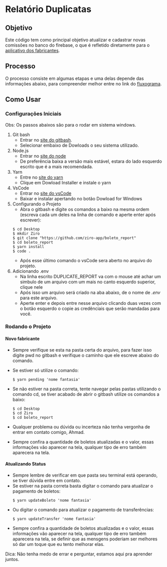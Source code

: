 # Relatório Duplicatas

## Objetivo
Este código tem como principal objetivo atualizar e cadastrar novas comissões no banco do firebase, o que é refletido diretamente para o [aplicativo dos fabricantes](http://fabricantes.ziro.app/).

## Processo
O processo consiste em algumas etapas e uma delas depende das informações abaixo, para compreender melhor entre no link do [fluxograma](https://drive.google.com/drive/folders/1ooAg1FZd9FEdNW6fqLxFZw46SbV0oEcP).

## Como Usar
### Configurações Iniciais
Obs: Os passos abaixos são para o rodar em sistema windows.
1. Git bash
    * Entrar no [site do gitbash](https://git-scm.com/downloads).
    * Selecionar embaixo de Dowloads o seu sistema utilizado.
2. Node.js
    * Entrar no [site do node](https://nodejs.org/en/)
    * De preferência baixa a versão mais estável, estara do lado esquerdo escrito que é a mais recomendada.
3. Yarn
    * Entre no [site do yarn](https://classic.yarnpkg.com/en/docs/install/#windows-stable)
    * Clique em Dowload Installer e instale o yarn
4. VsCode
    * Entrar no [site do vsCode](https://code.visualstudio.com/)
    * Baixar e instalar apertando no botão Dowload for Windows
5. Configurando o Projeto
    * Abra o gitbash e digite os comandos a baixo na mesma ordem (escreva cada um deles na linha de comando e aperte enter após escrever):
    ```
    $ cd Desktop
    $ mkdir Ziro
    $ git clone "https://github.com/ziro-app/boleto_report"
    $ cd boleto_report
    $ yarn install
    $ code .
    ```
    * Após esse último comando o vsCode sera aberto no arquivo do projeto.
6. Adicionando .env
    * Na linha escrito DUPLICATE_REPORT va com o mouse até achar um simbulo de um arquivo com um mais no canto esquerdo superior, clique nele
    * Após isso um arquivo será criado na aba abaixo, de o nome de *.env* para este arquivo.
    * Aperte enter e depois entre nesse arquivo clicando duas vezes com o botão esquerdo o copie as credênciais que serão mandadas para você.

### Rodando o Projeto
#### Novo fabricante
* Sempre verifique se esta na pasta certa do arquivo, para fazer isso digite pwd no gitbash e verifique o caminho que ele escreve abaixo do comando.
* Se estiver só utilize o comando:
    ```
    $ yarn pending 'nome fantasia'
    ```
* Se não estiver na pasta correta, tente navegar pelas pastas utilizando o comando cd, se tiver acabado de abrir o gitbash utilize os comandos a baixo:
    ```
    $ cd Desktop
    $ cd Ziro
    $ cd boleto_report
    ```
* Qualquer problema ou dúvida ou incerteza não tenha vergonha de entrar em contato comigo, Ahmad.

* Sempre confira a quantidade de boletos atualizadas e o valor, essas informações vão aparecer na tela, qualquer tipo de erro também aparecera na tela.

#### Atualizando Status
* Sempre lembre de verificar em que pasta seu terminal está operando, se tiver dúvida entre em contato.
* Se estiver na pasta correta basta digitar o comando para atualizar o pagamento de boletos:
    ```
    $ yarn updateBoleto 'nome fantasia'
    ```
* Ou digitar o comando para atualizar o pagamento de transferências:
    ```
    $ yarn updateTransfer 'nome fantasia'
    ```
* Sempre confira a quantidade de boletos atualizadas e o valor, essas informações vão aparecer na tela, qualquer tipo de erro também aparecera na tela, se definir que as mensgens poderiam ser melhores só dar um toque que eu tento melhorar elas.


Dica: Não tenha medo de errar e perguntar, estamos aqui pra aprender juntos.